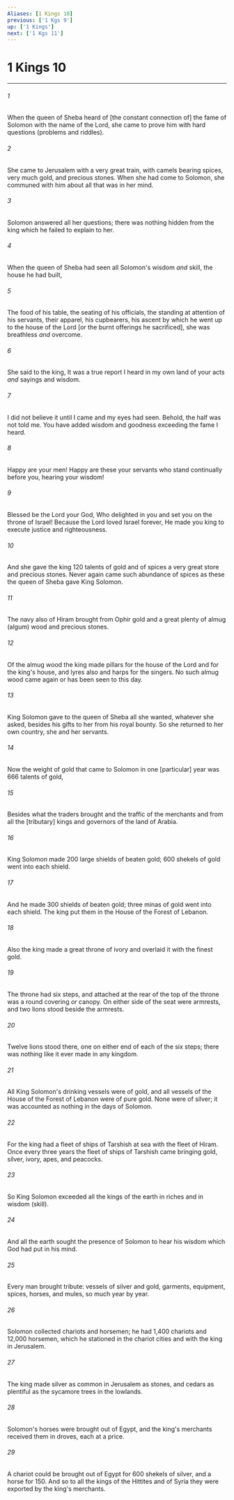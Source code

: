 ```yaml
---
Aliases: [1 Kings 10]
previous: ['1 Kgs 9']
up: ['1 Kings']
next: ['1 Kgs 11']
---
```

# 1 Kings 10

***














###### 1 






When the queen of Sheba heard of [the constant connection of] the fame of Solomon with the name of the Lord, she came to prove him with hard questions (problems and riddles). 













###### 2 






She came to Jerusalem with a very great train, with camels bearing spices, very much gold, and precious stones. When she had come to Solomon, she communed with him about all that was in her mind. 













###### 3 






Solomon answered all her questions; there was nothing hidden from the king which he failed to explain to her. 













###### 4 






When the queen of Sheba had seen all Solomon's wisdom _and_ skill, the house he had built, 













###### 5 






The food of his table, the seating of his officials, the standing at attention of his servants, their apparel, his cupbearers, his ascent by which he went up to the house of the Lord [or the burnt offerings he sacrificed], she was breathless _and_ overcome. 













###### 6 






She said to the king, It was a true report I heard in my own land of your acts _and_ sayings and wisdom. 













###### 7 






I did not believe it until I came and my eyes had seen. Behold, the half was not told me. You have added wisdom and goodness exceeding the fame I heard. 













###### 8 






Happy are your men! Happy are these your servants who stand continually before you, hearing your wisdom! 













###### 9 






Blessed be the Lord your God, Who delighted in you and set you on the throne of Israel! Because the Lord loved Israel forever, He made you king to execute justice and righteousness. 













###### 10 






And she gave the king 120 talents of gold and of spices a very great store and precious stones. Never again came such abundance of spices as these the queen of Sheba gave King Solomon. 













###### 11 






The navy also of Hiram brought from Ophir gold and a great plenty of almug (algum) wood and precious stones. 













###### 12 






Of the almug wood the king made pillars for the house of the Lord and for the king's house, and lyres also and harps for the singers. No such almug wood came again or has been seen to this day. 













###### 13 






King Solomon gave to the queen of Sheba all she wanted, whatever she asked, besides his gifts to her from his royal bounty. So she returned to her own country, she and her servants. 













###### 14 






Now the weight of gold that came to Solomon in one [particular] year was 666 talents of gold, 













###### 15 






Besides what the traders brought and the traffic of the merchants and from all the [tributary] kings and governors of the land of Arabia. 













###### 16 






King Solomon made 200 large shields of beaten gold; 600 shekels of gold went into each shield. 













###### 17 






And he made 300 shields of beaten gold; three minas of gold went into each shield. The king put them in the House of the Forest of Lebanon. 













###### 18 






Also the king made a great throne of ivory and overlaid it with the finest gold. 













###### 19 






The throne had six steps, and attached at the rear of the top of the throne was a round covering _or_ canopy. On either side of the seat were armrests, and two lions stood beside the armrests. 













###### 20 






Twelve lions stood there, one on either end of each of the six steps; there was nothing like it ever made in any kingdom. 













###### 21 






All King Solomon's drinking vessels were of gold, and all vessels of the House of the Forest of Lebanon were of pure gold. None were of silver; it was accounted as nothing in the days of Solomon. 













###### 22 






For the king had a fleet of ships of Tarshish at sea with the fleet of Hiram. Once every three years the fleet of ships of Tarshish came bringing gold, silver, ivory, apes, and peacocks. 













###### 23 






So King Solomon exceeded all the kings of the earth in riches and in wisdom (skill). 













###### 24 






And all the earth sought the presence of Solomon to hear his wisdom which God had put in his mind. 













###### 25 






Every man brought tribute: vessels of silver and gold, garments, equipment, spices, horses, and mules, so much year by year. 













###### 26 






Solomon collected chariots and horsemen; he had 1,400 chariots and 12,000 horsemen, which he stationed in the chariot cities and with the king in Jerusalem. 













###### 27 






The king made silver as common in Jerusalem as stones, and cedars as plentiful as the sycamore trees in the lowlands. 













###### 28 






Solomon's horses were brought out of Egypt, and the king's merchants received them in droves, each at a price. 













###### 29 






A chariot could be brought out of Egypt for 600 shekels of silver, and a horse for 150. And so to all the kings of the Hittites and of Syria they were exported by the king's merchants.
